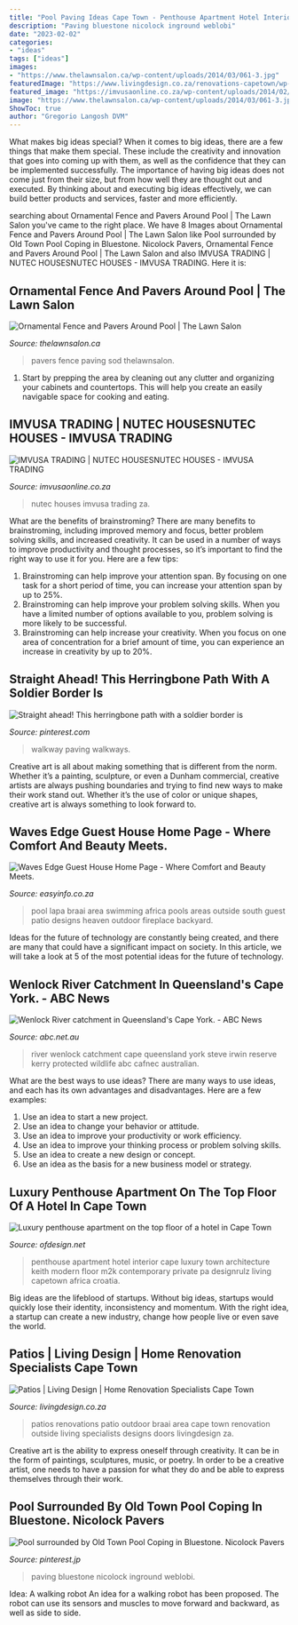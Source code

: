 ```yaml
---
title: "Pool Paving Ideas Cape Town - Penthouse Apartment Hotel Interior Cape Luxury Town Architecture Keith Modern Floor M2k Contemporary Private Pa Designrulz Living Capetown Africa Croatia"
description: "Paving bluestone nicolock inground weblobi"
date: "2023-02-02"
categories:
- "ideas"
tags: ["ideas"]
images:
- "https://www.thelawnsalon.ca/wp-content/uploads/2014/03/061-3.jpg"
featuredImage: "https://www.livingdesign.co.za/renovations-capetown/wp-content/uploads/2016/04/14.jpg"
featured_image: "https://imvusaonline.co.za/wp-content/uploads/2014/02/DCP_6906.jpg"
image: "https://www.thelawnsalon.ca/wp-content/uploads/2014/03/061-3.jpg"
ShowToc: true
author: "Gregorio Langosh DVM"
---
```



What makes big ideas special?
When it comes to big ideas, there are a few things that make them special. These include the creativity and innovation that goes into coming up with them, as well as the confidence that they can be implemented successfully. The importance of having big ideas does not come just from their size, but from how well they are thought out and executed. By thinking about and executing big ideas effectively, we can build better products and services, faster and more efficiently.

	

		
searching about Ornamental Fence and Pavers Around Pool | The Lawn Salon you've came to the right place. We have 8 Images about Ornamental Fence and Pavers Around Pool | The Lawn Salon like Pool surrounded by Old Town Pool Coping in Bluestone. Nicolock Pavers, Ornamental Fence and Pavers Around Pool | The Lawn Salon and also IMVUSA TRADING | NUTEC HOUSESNUTEC HOUSES - IMVUSA TRADING. Here it is:
		
    
## Ornamental Fence And Pavers Around Pool | The Lawn Salon

<img loading=lazy src="https://www.thelawnsalon.ca/wp-content/uploads/2014/03/061-3.jpg" onerror="this.onerror=null;this.src='https://tse2.mm.bing.net/th?id=OIP.tjd-uonrRPnWaYcWuIE_ZAHaFj&amp;pid=15.1';" alt="Ornamental Fence and Pavers Around Pool | The Lawn Salon">

_Source: thelawnsalon.ca_

>pavers fence paving sod thelawnsalon. 

	

1. Start by prepping the area by cleaning out any clutter and organizing your cabinets and countertops. This will help you create an easily navigable space for cooking and eating.

    
## IMVUSA TRADING | NUTEC HOUSESNUTEC HOUSES - IMVUSA TRADING

<img loading=lazy src="https://imvusaonline.co.za/wp-content/uploads/2014/02/DCP_6906.jpg" onerror="this.onerror=null;this.src='https://tse2.mm.bing.net/th?id=OIP.fl54YZZZ32e-vJKwxhsuUAHaE8&amp;pid=15.1';" alt="IMVUSA TRADING | NUTEC HOUSESNUTEC HOUSES - IMVUSA TRADING">

_Source: imvusaonline.co.za_

>nutec houses imvusa trading za. 

	

What are the benefits of brainstroming?
There are many benefits to brainstroming, including improved memory and focus, better problem solving skills, and increased creativity. It can be used in a number of ways to improve productivity and thought processes, so it’s important to find the right way to use it for you. Here are a few tips: 
1. Brainstroming can help improve your attention span. By focusing on one task for a short period of time, you can increase your attention span by up to 25%. 
2. Brainstroming can help improve your problem solving skills. When you have a limited number of options available to you, problem solving is more likely to be successful. 
3. Brainstroming can help increase your creativity. When you focus on one area of concentration for a brief amount of time, you can experience an increase in creativity by up to 20%.

    
## Straight Ahead! This Herringbone Path With A Soldier Border Is

<img loading=lazy src="https://i.pinimg.com/736x/f2/7c/69/f27c6924581356abb7556eabbfc69bc5.jpg" onerror="this.onerror=null;this.src='https://tse3.mm.bing.net/th?id=OIP.kPaGsTQxIyGtYOkFOw-otwHaJ3&amp;pid=15.1';" alt="Straight ahead! This herringbone path with a soldier border is">

_Source: pinterest.com_

>walkway paving walkways. 

	

Creative art is all about making something that is different from the norm. Whether it’s a painting, sculpture, or even a Dunham commercial, creative artists are always pushing boundaries and trying to find new ways to make their work stand out. Whether it’s the use of color or unique shapes, creative art is always something to look forward to.

    
## Waves Edge Guest House Home Page - Where Comfort And Beauty Meets.

<img loading=lazy src="http://www.easyinfo.co.za/htm/custom/wavesedge/images/Lapa-&amp;-Pool-Area_big.jpg" onerror="this.onerror=null;this.src='https://tse3.mm.bing.net/th?id=OIP.6wQBmg-Zv1LAfU0gl210WwHaFF&amp;pid=15.1';" alt="Waves Edge Guest House Home Page - Where Comfort and Beauty Meets.">

_Source: easyinfo.co.za_

>pool lapa braai area swimming africa pools areas outside south guest patio designs heaven outdoor fireplace backyard. 

	

Ideas for the future of technology are constantly being created, and there are many that could have a significant impact on society. In this article, we will take a look at 5 of the most potential ideas for the future of technology.

    
## Wenlock River Catchment In Queensland&#039;s Cape York. - ABC News

<img loading=lazy src="http://www.abc.net.au/news/image/1205940-3x2-940x627.jpg" onerror="this.onerror=null;this.src='https://tse4.mm.bing.net/th?id=OIP.nxkUKgYXM5yckrjsrDfA9gHaE8&amp;pid=15.1';" alt="Wenlock River catchment in Queensland&#039;s Cape York. - ABC News">

_Source: abc.net.au_

>river wenlock catchment cape queensland york steve irwin reserve kerry protected wildlife abc cafnec australian. 

	

What are the best ways to use ideas?
There are many ways to use ideas, and each has its own advantages and disadvantages. Here are a few examples: 
1. Use an idea to start a new project. 
2. Use an idea to change your behavior or attitude. 
3. Use an idea to improve your productivity or work efficiency. 
4. Use an idea to improve your thinking process or problem solving skills. 
5. Use an idea to create a new design or concept. 
6. Use an idea as the basis for a new business model or strategy.

    
## Luxury Penthouse Apartment On The Top Floor Of A Hotel In Cape Town

<img loading=lazy src="https://www.ofdesign.net/wp-content/uploads/images/luxury-penthouse-apartment-on-the-top-floor-of-a-hotel-in-cape-town-1-1597241616.jpg" onerror="this.onerror=null;this.src='https://tse3.mm.bing.net/th?id=OIP.MIUvTEXnyMXVIXJD814o4AHaLH&amp;pid=15.1';" alt="Luxury penthouse apartment on the top floor of a hotel in Cape Town">

_Source: ofdesign.net_

>penthouse apartment hotel interior cape luxury town architecture keith modern floor m2k contemporary private pa designrulz living capetown africa croatia. 

	

Big ideas are the lifeblood of startups. Without big ideas, startups would quickly lose their identity, inconsistency and momentum. With the right idea, a startup can create a new industry, change how people live or even save the world.

    
## Patios | Living Design | Home Renovation Specialists Cape Town

<img loading=lazy src="https://www.livingdesign.co.za/renovations-capetown/wp-content/uploads/2016/04/14.jpg" onerror="this.onerror=null;this.src='https://tse2.mm.bing.net/th?id=OIP.BNvAr8cYnjaIGcB4ZIbiQgHaE6&amp;pid=15.1';" alt="Patios | Living Design | Home Renovation Specialists Cape Town">

_Source: livingdesign.co.za_

>patios renovations patio outdoor braai area cape town renovation outside living specialists designs doors livingdesign za. 

	

Creative art is the ability to express oneself through creativity. It can be in the form of paintings, sculptures, music, or poetry. In order to be a creative artist, one needs to have a passion for what they do and be able to express themselves through their work.

    
## Pool Surrounded By Old Town Pool Coping In Bluestone. Nicolock Pavers

<img loading=lazy src="https://i.pinimg.com/originals/27/5a/7b/275a7b4c944d756907464f737e21649a.jpg" onerror="this.onerror=null;this.src='https://tse3.mm.bing.net/th?id=OIP.vgKes7tKkJO34AFUDvwjBAHaLH&amp;pid=15.1';" alt="Pool surrounded by Old Town Pool Coping in Bluestone. Nicolock Pavers">

_Source: pinterest.jp_

>paving bluestone nicolock inground weblobi. 

	

Idea: A walking robot
An idea for a walking robot has been proposed. The robot can use its sensors and muscles to move forward and backward, as well as side to side.

